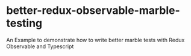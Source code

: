 # better-redux-observable-marble-testing
An Example to demonstrate how to write better marble tests with Redux Observable and Typescript
